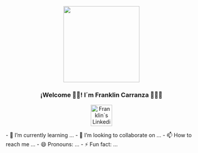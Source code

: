<p align="center" width="300">
   <img align="center" width="200" src="https://franklincarranza.com/ProfilePic.jpg" />
   <h3 align="center">¡Welcome 🖖🏽! I´m Franklin Carranza 👨🏻‍💻</h3>
</p>
<p align="center">
   <a href="https://www.linkedin.com/in/franklin-carranza" target="blank">
    <img align="center" src="https://upload.wikimedia.org/wikipedia/commons/c/ca/LinkedIn_logo_initials.png" alt="Franklin´s Linkedin" height="56px" width="56px" />
  </a>
</p>
- 🌱 I’m currently learning ...
- 💞️ I’m looking to collaborate on ...
- 📫 How to reach me ...
- 😄 Pronouns: ...
- ⚡ Fun fact: ...

<!---
frankjesuscarranza/frankjesuscarranza is a ✨ special ✨ repository because its `README.md` (this file) appears on your GitHub profile.
You can click the Preview link to take a look at your changes.
--->
